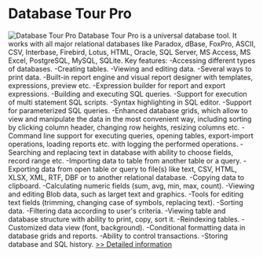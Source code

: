 # Database Tour Pro
![Database Tour Pro](https://mycommerce.akamaized.net/api/pimages/P300921836/BIG/300921836.PNG)
Database Tour Pro is a universal database tool. It works with all major relational databases like Paradox, dBase, FoxPro, ASCII, CSV, Interbase, Firebird, Lotus, HTML, Oracle, SQL Server, MS Access, MS Excel, PostgreSQL, MySQL, SQLite. Key features: -Accessing different types of databases. -Creating tables. -Viewing and editing data. -Several ways to print data. -Built-in report engine and visual report designer with templates, expressions, preview etc. -Expression builder for report and export expressions. -Building and executing SQL queries. -Support for execution of multi statement SQL scripts. -Syntax highlighting in SQL editor. -Support for parameterized SQL queries. -Enhanced database grids, which allow to view and manipulate the data in the most convenient way, including sorting by clicking column header, changing row heights, resizing columns etc. -Command line support for executing queries, opening tables, export-import operations, loading reports etc. with logging the performed operations. -Searching and replacing text in database with ability to choose fields, record range etc. -Importing data to table from another table or a query. -Exporting data from open table or query to file(s) like text, CSV, HTML, XLSX, XML, RTF, DBF or to another relational database. -Copying data to clipboard. -Calculating numeric fields (sum, avg, min, max, count). -Viewing and editing Blob data, such as larget text and graphics. -Tools for editing text fields (trimming, changing case of symbols, replacing text). -Sorting data. -Filtering data according to user's criteria. -Viewing table and database structure with ability to print, copy, sort it. -Reindexing tables. -Customized data view (font, background). -Conditional formatting data in database grids and reports. -Ability to control transactions. -Storing database and SQL history.
[>> Detailed information](https://secure.shareit.com/shareit/product.html?productid=300921836&affiliateid=200057808)